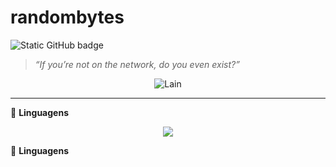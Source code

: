 <h1> randombytes </h1>

<img src="https://img.shields.io/static/v1?label=Overview&message=randombytes&color=1f1f1f&style=for-the-badge&logo=GitHub" alt="Static GitHub badge">

> _“If you’re not on the network, do you even exist?”_

<p align="center">
  <img src="https://i.pinimg.com/736x/7b/f7/4b/7bf74b0e8267d4f42e4ccd30b641961b.jpg" alt="Lain"/>
</p>

---

🧠 <strong>Linguagens</strong>

<p align="center">
  <a href="https://github.com/bytesrandomly">
    <img src="https://skillicons.dev/icons?i=g=idea" />
  </a>
</p>

🧠 <strong>Linguagens</strong>
